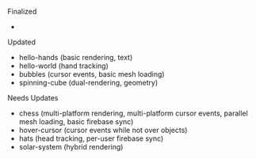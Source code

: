 Finalized  

- 

Updated  

- hello-hands (basic rendering, text)
- hello-world (hand tracking)
- bubbles (cursor events, basic mesh loading) 
- spinning-cube (dual-rendering, geometry)

Needs Updates  

- chess (multi-platform rendering, multi-platform cursor events, parallel mesh loading, basic firebase sync)
- hover-cursor (cursor events while not over objects)
- hats (head tracking, per-user firebase sync)
- solar-system (hybrid rendering)

